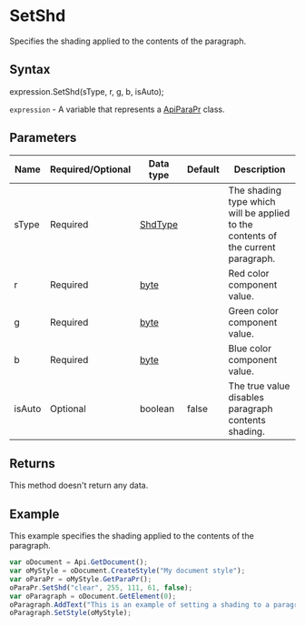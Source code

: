 # SetShd

Specifies the shading applied to the contents of the paragraph.

## Syntax

expression.SetShd(sType, r, g, b, isAuto);

`expression` - A variable that represents a [ApiParaPr](../ApiParaPr.md) class.

## Parameters

| **Name** | **Required/Optional** | **Data type** | **Default** | **Description** |
| ------------- | ------------- | ------------- | ------------- | ------------- |
| sType | Required | [ShdType](../../Enumeration/ShdType.md) |  | The shading type which will be applied to the contents of the current paragraph. |
| r | Required | [byte](../../Enumeration/byte.md) |  | Red color component value. |
| g | Required | [byte](../../Enumeration/byte.md) |  | Green color component value. |
| b | Required | [byte](../../Enumeration/byte.md) |  | Blue color component value. |
| isAuto | Optional | boolean | false | The true value disables paragraph contents shading. |

## Returns

This method doesn't return any data.

## Example

This example specifies the shading applied to the contents of the paragraph.

```javascript
var oDocument = Api.GetDocument();
var oMyStyle = oDocument.CreateStyle("My document style");
var oParaPr = oMyStyle.GetParaPr();
oParaPr.SetShd("clear", 255, 111, 61, false);
var oParagraph = oDocument.GetElement(0);
oParagraph.AddText("This is an example of setting a shading to a paragraph.");
oParagraph.SetStyle(oMyStyle);
```

